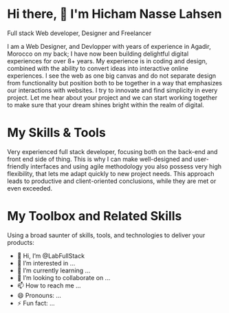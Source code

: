 # Hi there, 👋 I'm Hicham Nasse Lahsen

Full stack Web developer, Designer and Freelancer

I am a Web Designer, and Devlopper with years of experience in Agadir, Morocco on my back; I have now been building delightful digital experiences for over 8+ years. My experience is in coding and design, combined with the ability to convert ideas into interactive online experiences. I see the web as one big canvas and do not separate design from functionality but position both to be together in a way that emphasizes our interactions with websites. I try to innovate and find simplicity in every project. Let me hear about your project and we can start working together to make sure that your dream shines bright within the realm of digital.

# My Skills & Tools

Very experienced full stack developer, focusing both on the back-end and front end side of thing. This is why I can make well-designed and user-friendly interfaces and using agile methodology you also possess very high flexibility, that lets me adapt quickly to new project needs. This approach leads to productive and client-oriented conclusions, while they are met or even exceeded.

# My Toolbox and Related Skills

Using a broad saunter of skills, tools, and technologies to deliver your products:

                



- 👋 Hi, I’m @LabFullStack
- 👀 I’m interested in ...
- 🌱 I’m currently learning ...
- 💞️ I’m looking to collaborate on ...
- 📫 How to reach me ...
- 😄 Pronouns: ...
- ⚡ Fun fact: ...

<!---
LabFullStack/LabFullStack is a ✨ special ✨ repository because its `README.md` (this file) appears on your GitHub profile.
You can click the Preview link to take a look at your changes.
--->

